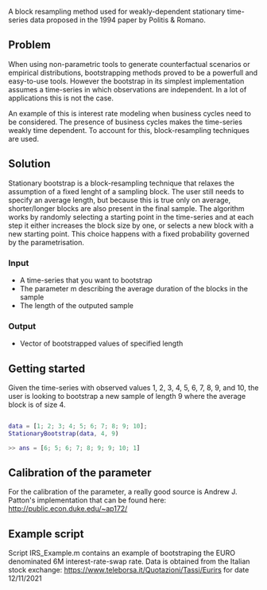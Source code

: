 A block resampling method used for weakly-dependent stationary time-series data proposed in the 1994 paper by Politis & Romano.

## Problem
When using non-parametric tools to generate counterfactual scenarios or empirical distributions, bootstrapping methods proved to be a powerfull and easy-to-use tools. However the bootstrap in its simplest implementation assumes a time-series in which observations are independent. In a lot of applications this is not the case.

An example of this is interest rate modeling when business cycles need to be considered. The presence of business cycles makes the time-series weakly time dependent. To account for this, block-resampling techniques are used.

## Solution

Stationary bootstrap is a block-resampling technique that relaxes the assumption of a fixed lenght of a sampling block. The user still needs to specify an average length, but because this is true only on average, shorter/longer blocks are also present in the final sample.
The algorithm works by randomly selecting a starting point in the time-series and at each step it either increases the block size by one, or selects a new block with a new starting point. This choice happens with a fixed probability governed by the parametrisation.

### Input
 - A time-series that you want to bootstrap
 - The parameter m describing the average duration of the blocks in the sample
 - The length of the outputed sample
 
 ### Output
  - Vector of bootstrapped values of specified length

## Getting started

Given the time-series with observed values 1, 2, 3, 4, 5, 6, 7, 8, 9, and 10, the user is looking to bootstrap a new sample of length 9 where the average block is of size 4. 

```matlab

data = [1; 2; 3; 4; 5; 6; 7; 8; 9; 10];
StationaryBootstrap(data, 4, 9)

>> ans = [6; 5; 6; 7; 8; 9; 9; 10; 1]
```

## Calibration of the parameter

For the calibration of the parameter, a really good source is Andrew J. Patton's implementation that can be found here: http://public.econ.duke.edu/~ap172/

## Example script
Script IRS_Example.m contains an example of bootstraping the EURO denominated 6M interest-rate-swap rate. Data is obtained from the Italian stock exchange: https://www.teleborsa.it/Quotazioni/Tassi/Eurirs for date 12/11/2021 



